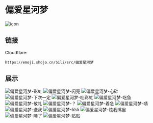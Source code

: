 # 偏爱星河梦
![icon](https://emoji.shojo.cn/bili/src/偏爱星河梦/icon.png)
## 链接
Cloudflare:
```
https://emoji.shojo.cn/bili/src/偏爱星河梦
```
## 展示
![偏爱星河梦-彩虹](https://emoji.shojo.cn/bili/src/偏爱星河梦/偏爱星河梦-彩虹.png)
![偏爱星河梦-闪亮](https://emoji.shojo.cn/bili/src/偏爱星河梦/偏爱星河梦-闪亮.png)
![偏爱星河梦-心碎](https://emoji.shojo.cn/bili/src/偏爱星河梦/偏爱星河梦-心碎.png)
![偏爱星河梦-下次一定](https://emoji.shojo.cn/bili/src/偏爱星河梦/偏爱星河梦-下次一定.png)
![偏爱星河梦-吐彩虹](https://emoji.shojo.cn/bili/src/偏爱星河梦/偏爱星河梦-吐彩虹.png)
![偏爱星河梦-吃鱼](https://emoji.shojo.cn/bili/src/偏爱星河梦/偏爱星河梦-吃鱼.png)
![偏爱星河梦-敬礼](https://emoji.shojo.cn/bili/src/偏爱星河梦/偏爱星河梦-敬礼.png)
![偏爱星河梦-？](https://emoji.shojo.cn/bili/src/偏爱星河梦/偏爱星河梦-？.png)
![偏爱星河梦-着急](https://emoji.shojo.cn/bili/src/偏爱星河梦/偏爱星河梦-着急.png)
![偏爱星河梦-啧](https://emoji.shojo.cn/bili/src/偏爱星河梦/偏爱星河梦-啧.png)
![偏爱星河梦-送我](https://emoji.shojo.cn/bili/src/偏爱星河梦/偏爱星河梦-送我.png)
![偏爱星河梦-555](https://emoji.shojo.cn/bili/src/偏爱星河梦/偏爱星河梦-555.png)
![偏爱星河梦-炫我嘴里](https://emoji.shojo.cn/bili/src/偏爱星河梦/偏爱星河梦-炫我嘴里.png)
![偏爱星河梦-睡了](https://emoji.shojo.cn/bili/src/偏爱星河梦/偏爱星河梦-睡了.png)
![偏爱星河梦-贴贴](https://emoji.shojo.cn/bili/src/偏爱星河梦/偏爱星河梦-贴贴.png)
